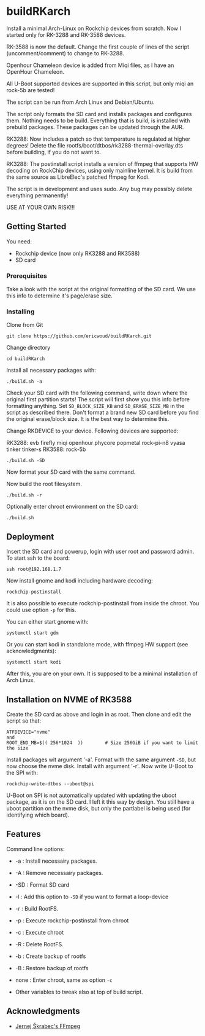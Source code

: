 # buildRKarch

Install a minimal Arch-Linux on Rockchip devices from scratch. Now I started only for RK-3288 and RK-3588 devices.

RK-3588 is now the default. Change the first couple of lines of the script (uncomment/comment) to change to RK-3288.

Openhour Chameleon device is added from Miqi files, as I have an OpenHour Chameleon.

All U-Boot supported devices are supported in this script, but only miqi an rock-5b are tested!

The script can be run from Arch Linux and Debian/Ubuntu.

The script only formats the SD card and installs packages and configures them. Nothing needs to be build.
Everything that is build, is installed with prebuild packages. These packages can be updated through the AUR.

RK3288: Now includes a patch so that temperature is regulated at higher degrees!
Delete the file rootfs/boot/dtbos/rk3288-thermal-overlay.dts before building, if you do not want to.

RK3288: The postinstall script installs a version of ffmpeg that supports HW decoding on RockChip devices, using only mainline kernel.
It is build from the same source as LibreElec's patched ffmpeg for Kodi.

The script is in development and uses sudo. Any bug may possibly delete everything permanently!

USE AT YOUR OWN RISK!!!

## Getting Started

You need:

  - Rockchip device (now only RK3288 and RK3588)
  - SD card

### Prerequisites

Take a look with the script at the original formatting of the SD card. We use this info to determine it's page/erase size.

### Installing


Clone from Git

```
git clone https://github.com/ericwoud/buildRKarch.git
```

Change directory

```
cd buildRKarch
```

Install all necessary packages with:
```
./build.sh -a
```
Check your SD card with the following command, write down where the original first partition starts! The script will first show you this info before formatting anything. Set `SD_BLOCK_SIZE_KB` and `SD_ERASE_SIZE_MB` in the script as described there. Don't format a brand new SD card before you find the original erase/block size. It is the best way to determine this.

Change RKDEVICE to your device. Following devices are supported:

RK3288: evb firefly miqi openhour phycore popmetal rock-pi-n8 vyasa tinker tinker-s
RK3588: rock-5b

```
./build.sh -SD
```
Now format your SD card with the same command.

Now build the root filesystem.

```
./build.sh -r
```
Optionally enter chroot environment on the SD card:

```
./build.sh
```

## Deployment

Insert the SD card and powerup, login with user root and password admin. To start ssh to the board:

```
ssh root@192.168.1.7
```

Now install gnome and kodi including hardware decoding:
```
rockchip-postinstall
```
It is also possible to execute rockchip-postinstall from inside the chroot. You could use option `-p` for this.

You can either start gnome with:
```
systemctl start gdm
```
Or you can start kodi in standalone mode, with ffmpeg HW support (see acknowledgments):
```
systemctl start kodi
```
After this, you are on your own. It is supposed to be a minimal installation of Arch Linux.

## Installation on NVME of RK3588

Create the SD card as above and login in as root. Then clone and edit the script so that:
```
ATFDEVICE="nvme"
and
ROOT_END_MB=$(( 256*1024  ))        # Size 256GiB if you want to limit the size
```
Install packages wit argument '-a'. Format with the same argument `-SD`, but now choose the nvme disk. Install with argument '-r'. Now write U-Boot to the SPI with:
```
rockchip-write-dtbos --uboot@spi
```
U-Boot on SPI is not automatically updated with updating the uboot package, as it is on the SD card. I left it this way by design.
You still have a uboot partition on the nvme disk, but only the partlabel is being used (for identifying which board).

## Features

Command line options:

* -a   : Install necessairy packages.
* -A   : Remove necessairy packages.
* -SD  : Format SD card
* -l   : Add this option to `-SD` if you want to format a loop-device
* -r   : Build RootFS.
* -p   : Execute rockchip-postinstall from chroot
* -c   : Execute chroot
* -R   : Delete RootFS.
* -b   : Create backup of rootfs
* -B   : Restore backup of rootfs
* none : Enter chroot, same as option `-c`

* Other variables to tweak also at top of build script.


## Acknowledgments

* [Jernej Škrabec's FFmpeg](https://github.com/jernejsk/FFmpeg)

